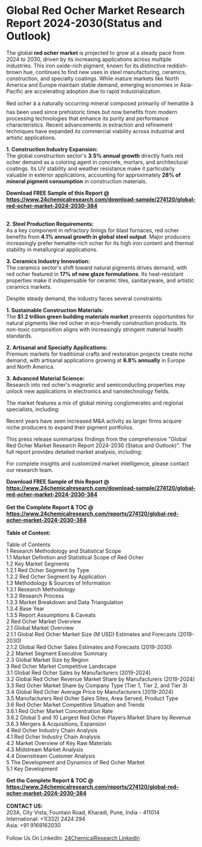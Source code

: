 <h1>Global Red Ocher Market Research Report 2024-2030(Status and Outlook)</h1><p>The global <strong>red ocher market</strong> is projected to grow at a steady pace from 2024 to 2030, driven by its increasing applications across multiple industries. This iron oxide-rich pigment, known for its distinctive reddish-brown hue, continues to find new uses in steel manufacturing, ceramics, construction, and specialty coatings. While mature markets like North America and Europe maintain stable demand, emerging economies in Asia-Pacific are accelerating adoption due to rapid industrialization.</p><p>Red ocher â a naturally occurring mineral composed primarily of hematite â has been used since prehistoric times but now benefits from modern processing technologies that enhance its purity and performance characteristics. Recent advancements in extraction and refinement techniques have expanded its commercial viability across industrial and artistic applications.</p><p><strong>1. Construction Industry Expansion:</strong><br>
The global construction sector's <strong>3.5% annual growth</strong> directly fuels red ocher demand as a coloring agent in concrete, mortars, and architectural coatings. Its UV stability and weather resistance make it particularly valuable in exterior applications, accounting for approximately <strong>28% of mineral pigment consumption</strong> in construction materials.</p><div><b>Download FREE Sample of this Report @ 
            <a href="https://www.24chemicalresearch.com/download-sample/274120/global-red-ocher-market-2024-2030-384">
            https://www.24chemicalresearch.com/download-sample/274120/global-red-ocher-market-2024-2030-384</a></b></div><br><p><strong>2. Steel Production Requirements:</strong><br>
As a key component in refractory linings for blast furnaces, red ocher benefits from <strong>4.1% annual growth in global steel output</strong>. Major producers increasingly prefer hematite-rich ocher for its high iron content and thermal stability in metallurgical applications.</p><p><strong>3. Ceramics Industry Innovation:</strong><br>
The ceramics sector's shift toward natural pigments drives demand, with red ocher featured in <strong>17% of new glaze formulations</strong>. Its heat-resistant properties make it indispensable for ceramic tiles, sanitaryware, and artistic ceramics markets.</p><p>Despite steady demand, the industry faces several constraints:</p><p><strong>1. Sustainable Construction Materials:</strong><br>
The <strong>$1.2 trillion green building materials market</strong> presents opportunities for natural pigments like red ocher in eco-friendly construction products. Its non-toxic composition aligns with increasingly stringent material health standards.</p><p><strong>2. Artisanal and Specialty Applications:</strong><br>
Premium markets for traditional crafts and restoration projects create niche demand, with artisanal applications growing at <strong>6.8% annually</strong> in Europe and North America.</p><p><strong>3. Advanced Material Science:</strong><br>
Research into red ocher's magnetic and semiconducting properties may unlock new applications in electronics and nanotechnology fields.</p><p>The market features a mix of global mining conglomerates and regional specialists, including:</p><p>Recent years have seen increased M&amp;A activity as larger firms acquire niche producers to expand their pigment portfolios.</p><p>This press release summarizes findings from the comprehensive "Global Red Ocher Market Research Report 2024-2030 (Status and Outlook)". The full report provides detailed market analysis, including:</p><p>For complete insights and customized market intelligence, please contact our research team.</p><div><b>Download FREE Sample of this Report @ 
            <a href="https://www.24chemicalresearch.com/download-sample/274120/global-red-ocher-market-2024-2030-384">
            https://www.24chemicalresearch.com/download-sample/274120/global-red-ocher-market-2024-2030-384</a></b></div><br><div><b>Get the Complete Report & TOC @ 
            <a href="https://www.24chemicalresearch.com/reports/274120/global-red-ocher-market-2024-2030-384">
            https://www.24chemicalresearch.com/reports/274120/global-red-ocher-market-2024-2030-384</a></b></div><br>
            <b>Table of Content:</b><p>Table of Contents<br />
1 Research Methodology and Statistical Scope<br />
1.1 Market Definition and Statistical Scope of Red Ocher<br />
1.2 Key Market Segments<br />
1.2.1 Red Ocher Segment by Type<br />
1.2.2 Red Ocher Segment by Application<br />
1.3 Methodology & Sources of Information<br />
1.3.1 Research Methodology<br />
1.3.2 Research Process<br />
1.3.3 Market Breakdown and Data Triangulation<br />
1.3.4 Base Year<br />
1.3.5 Report Assumptions & Caveats<br />
2 Red Ocher Market Overview<br />
2.1 Global Market Overview<br />
2.1.1 Global Red Ocher Market Size (M USD) Estimates and Forecasts (2019-2030)<br />
2.1.2 Global Red Ocher Sales Estimates and Forecasts (2019-2030)<br />
2.2 Market Segment Executive Summary<br />
2.3 Global Market Size by Region<br />
3 Red Ocher Market Competitive Landscape<br />
3.1 Global Red Ocher Sales by Manufacturers (2019-2024)<br />
3.2 Global Red Ocher Revenue Market Share by Manufacturers (2019-2024)<br />
3.3 Red Ocher Market Share by Company Type (Tier 1, Tier 2, and Tier 3)<br />
3.4 Global Red Ocher Average Price by Manufacturers (2019-2024)<br />
3.5 Manufacturers Red Ocher Sales Sites, Area Served, Product Type<br />
3.6 Red Ocher Market Competitive Situation and Trends<br />
3.6.1 Red Ocher Market Concentration Rate<br />
3.6.2 Global 5 and 10 Largest Red Ocher Players Market Share by Revenue<br />
3.6.3 Mergers & Acquisitions, Expansion<br />
4 Red Ocher Industry Chain Analysis<br />
4.1 Red Ocher Industry Chain Analysis<br />
4.2 Market Overview of Key Raw Materials<br />
4.3 Midstream Market Analysis<br />
4.4 Downstream Customer Analysis<br />
5 The Development and Dynamics of Red Ocher Market <br />
5.1 Key Development</p><div><b>Get the Complete Report & TOC @ 
            <a href="https://www.24chemicalresearch.com/reports/274120/global-red-ocher-market-2024-2030-384">
            https://www.24chemicalresearch.com/reports/274120/global-red-ocher-market-2024-2030-384</a></b></div><br><b>CONTACT US:</b><br>
            203A, City Vista, Fountain Road, Kharadi, Pune, India - 411014<br>
            International: +1(332) 2424 294<br>
            Asia: +91 9169162030 <br><br>
            Follow Us On LinkedIn: <a href="https://www.linkedin.com/company/24chemicalresearch/">24ChemicalResearch LinkedIn</a>